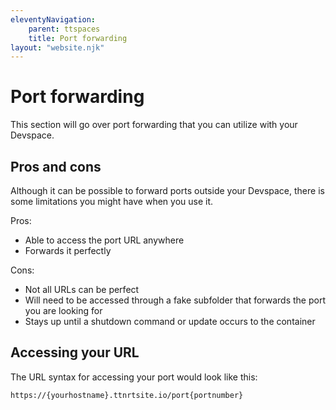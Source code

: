 ```yaml
---
eleventyNavigation:
    parent: ttspaces
    title: Port forwarding
layout: "website.njk"
---
```


# Port forwarding
This section will go over port forwarding that you can utilize with your Devspace.

## Pros and cons
Although it can be possible to forward ports outside your Devspace, there is some limitations you might have when you use it.

Pros:
- Able to access the port URL anywhere
- Forwards it perfectly

Cons:
- Not all URLs can be perfect
- Will need to be accessed through a fake subfolder that forwards the port you are looking for
- Stays up until a shutdown command or update occurs to the container

## Accessing your URL
The URL syntax for accessing your port would look like this:

```
https://{yourhostname}.ttnrtsite.io/port{portnumber}
```